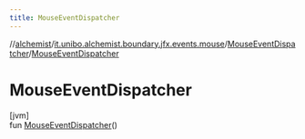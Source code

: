 ```yaml
---
title: MouseEventDispatcher
---
```

//[alchemist](../../../index.html)/[it.unibo.alchemist.boundary.jfx.events.mouse](../index.html)/[MouseEventDispatcher](index.html)/[MouseEventDispatcher](-mouse-event-dispatcher.html)



# MouseEventDispatcher



[jvm]\
fun [MouseEventDispatcher](-mouse-event-dispatcher.html)()




